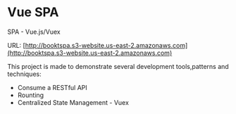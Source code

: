 # Vue SPA

SPA - Vue.js/Vuex

URL:
[http://booktspa.s3-website.us-east-2.amazonaws.com](http://booktspa.s3-website.us-east-2.amazonaws.com)

This project is made to demonstrate several development tools,patterns and techniques:
 - Consume a RESTful API
 - Rounting
 - Centralized State Management - Vuex
